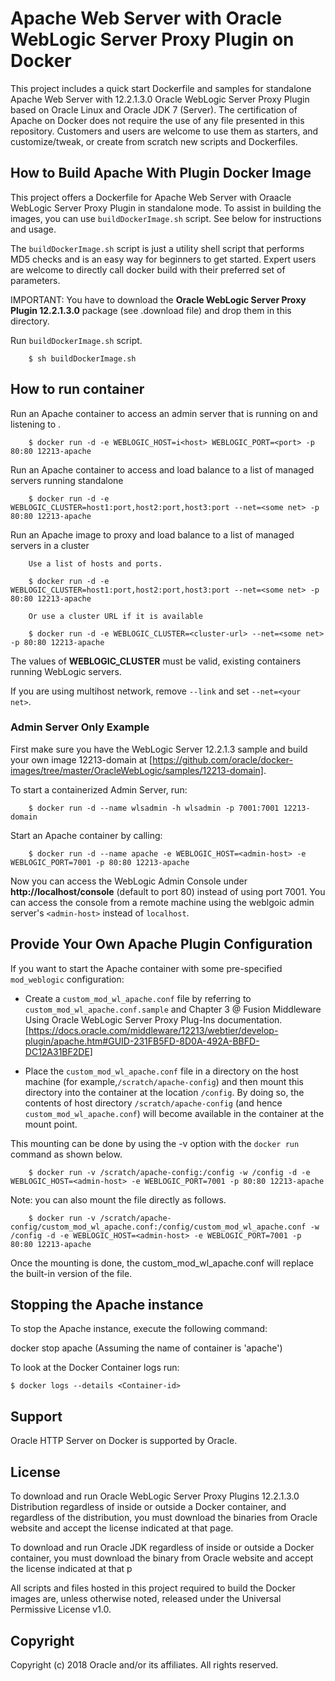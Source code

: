 Apache Web Server with Oracle WebLogic Server Proxy Plugin on Docker
===============
This project includes a quick start Dockerfile and samples for standalone Apache Web Server with 12.2.1.3.0 Oracle WebLogic Server Proxy Plugin based on Oracle Linux and Oracle JDK 7 (Server). The certification of Apache on Docker does not require the use of any file presented in this repository. Customers and users are welcome to use them as starters, and customize/tweak, or create from scratch new scripts and Dockerfiles.

## How to Build Apache With Plugin Docker Image

This project offers a Dockerfile for Apache Web Server with Oraacle WebLogic Server Proxy Plugin in standalone mode. To assist in building the images, you can use `buildDockerImage.sh` script. See below for instructions and usage.

The `buildDockerImage.sh` script is just a utility shell script that performs MD5 checks and is an easy way for beginners to get started. Expert users are welcome to directly call docker build with their preferred set of parameters.

IMPORTANT: You have to download the **Oracle WebLogic Server Proxy Plugin 12.2.1.3.0** package (see .download file) and drop them in this directory.

Run `buildDockerImage.sh` script.

        $ sh buildDockerImage.sh 

## How to run container 

Run an Apache container to access an admin server that is running on <host> and listening to <port>.

        $ docker run -d -e WEBLOGIC_HOST=i<host> WEBLOGIC_PORT=<port> -p 80:80 12213-apache

Run an Apache container to access and load balance to a list of managed servers running standalone 
 
        $ docker run -d -e WEBLOGIC_CLUSTER=host1:port,host2:port,host3:port --net=<some net> -p 80:80 12213-apache

Run an Apache image to proxy and load balance to a list of managed servers in a cluster
     
        Use a list of hosts and ports.

        $ docker run -d -e WEBLOGIC_CLUSTER=host1:port,host2:port,host3:port --net=<some net> -p 80:80 12213-apache

        Or use a cluster URL if it is available

        $ docker run -d -e WEBLOGIC_CLUSTER=<cluster-url> --net=<some net> -p 80:80 12213-apache

The values of **WEBLOGIC_CLUSTER** must be valid, existing containers running WebLogic servers.

If you are using multihost network, remove `--link` and set `--net=<your net>`.

### Admin Server Only Example
 
First make sure you have the WebLogic Server 12.2.1.3 sample and build your own image 12213-domain at [https://github.com/oracle/docker-images/tree/master/OracleWebLogic/samples/12213-domain].

To start a containerized Admin Server, run:

        $ docker run -d --name wlsadmin -h wlsadmin -p 7001:7001 12213-domain

Start an Apache container by calling:

        $ docker run -d --name apache -e WEBLOGIC_HOST=<admin-host> -e WEBLOGIC_PORT=7001 -p 80:80 12213-apache

Now you can access the WebLogic Admin Console under **http://localhost/console** (default to port 80) instead of using port 7001. You can access the console from a remote machine using the weblgoic admin server's `<admin-host>` instead of `localhost`.

## Provide Your Own Apache Plugin Configuration
If you want to start the Apache container with some pre-specified `mod_weblogic` configuration:

* Create a `custom_mod_wl_apache.conf` file by referring to `custom_mod_wl_apache.conf.sample` and Chapter 3 @ Fusion Middleware Using Oracle WebLogic Server Proxy Plug-Ins documentation. [https://docs.oracle.com/middleware/12213/webtier/develop-plugin/apache.htm#GUID-231FB5FD-8D0A-492A-BBFD-DC12A31BF2DE]

* Place the `custom_mod_wl_apache.conf` file in a directory on the host machine (for example,`/scratch/apache-config`) and then mount this directory into the container at the location `/config`. By doing so, the contents of host directory `/scratch/apache-config` (and hence `custom_mod_wl_apache.conf`) will become available in the container at the mount point.

This mounting can be done by using the -v option with the `docker run` command as shown below. 

        $ docker run -v /scratch/apache-config:/config -w /config -d -e WEBLOGIC_HOST=<admin-host> -e WEBLOGIC_PORT=7001 -p 80:80 12213-apache

Note: you can also mount the file directly as follows.

        $ docker run -v /scratch/apache-config/custom_mod_wl_apache.conf:/config/custom_mod_wl_apache.conf -w /config -d -e WEBLOGIC_HOST=<admin-host> -e WEBLOGIC_PORT=7001 -p 80:80 12213-apache

Once the mounting is done, the custom_mod_wl_apache.conf will replace the built-in version of the file.

## Stopping the Apache instance

To stop the Apache instance, execute the following command:

  docker stop apache (Assuming the name of container is 'apache')

To look at the Docker Container logs run:

    $ docker logs --details <Container-id>


## Support
Oracle HTTP Server on Docker is supported by Oracle.


## License
To download and run Oracle WebLogic Server Proxy Plugins 12.2.1.3.0 Distribution regardless of inside or outside a Docker container, and regardless of the distribution, you must download the binaries from Oracle website and accept the license indicated at that page.

To download and run Oracle JDK regardless of inside or outside a Docker container, you must download the binary from Oracle website and accept the license indicated at that p

All scripts and files hosted in this project required to build the Docker images are, unless otherwise noted, released under the Universal Permissive License v1.0.

## Copyright
Copyright (c) 2018 Oracle and/or its affiliates. All rights reserved.


